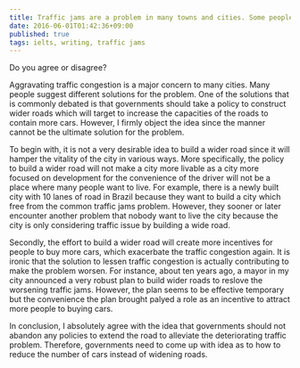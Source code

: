 ```yaml
---
title: Traffic jams are a problem in many towns and cities. Some people suggest that governments should build wider roads in order to solve the problem
date: 2016-06-01T01:42:36+09:00
published: true
tags: ielts, writing, traffic jams
---
```



Do you agree or disagree?


Aggravating traffic congestion is a major concern to many cities. Many people suggest different solutions for the problem. One of the solutions that is commonly debated is that governments should take a policy to construct wider roads which will target to increase the capacities of the roads to contain more cars. However, I firmly object the idea since the manner cannot be the ultimate solution for the problem.

<div></div><!--more-->

To begin with, it is not a very desirable idea to build a wider road since it will hamper the vitality of the city in various ways. More specifically, the policy to build a wider road will not make a city more livable as a city more focused on development for the convenience of the driver will not be a place where many people want to live. For example, there is a newly built city with 10 lanes of road in Brazil because they want to build a city which free from the common traffic jams problem. However, they sooner or later encounter another problem that nobody want to live the city because the city is only considering traffic issue by building a wide road.


Secondly, the effort to build a wider road will create more incentives for people to buy more cars, which exacerbate the traffic congestion again. It is ironic that the solution to lessen traffic congestion is actually contributing to make the problem worsen. For instance, about ten years ago, a mayor in my city announced a very robust plan to build wider roads to reslove the worsening traffic jams. However, the plan seems to be effective temporary but the convenience the plan brought palyed a role as an incentive to attract more people to buying cars.


In conclusion, I absolutely agree with the idea that governments should not abandon any policies to extend the road to alleviate the deteriorating traffic problem. Therefore, governments need to come up with idea as to how to reduce the number of cars instead of widening roads.
